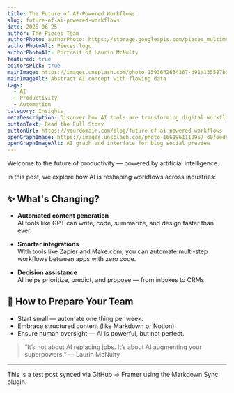 ```yaml
---
title: The Future of AI-Powered Workflows
slug: future-of-ai-powered-workflows
date: 2025-06-25
author: The Pieces Team
authorPhoto: authorPhoto: https://storage.googleapis.com/pieces_multimedia/BLOG/AUTHOR_PHOTOS/pieces.png
authorPhotoAlt: Pieces logo
authorPhotoAlt: Portrait of Laurin McNulty
featured: true
editorsPick: true
mainImage: https://images.unsplash.com/photo-1593642634367-d91a135587b5
mainImageAlt: Abstract AI concept with flowing data
tags:
  - AI
  - Productivity
  - Automation
category: Insights
metaDescription: Discover how AI tools are transforming digital workflows and enabling teams to work smarter.
buttonText: Read the Full Story
buttonUrl: https://yourdomain.com/blog/future-of-ai-powered-workflows
openGraphImage: https://images.unsplash.com/photo-1661961112957-d0f6ed83b258
openGraphImageAlt: AI graph and interface for blog social preview
---
```


Welcome to the future of productivity — powered by artificial intelligence.

In this post, we explore how AI is reshaping workflows across industries:

## ✨ What's Changing?

- **Automated content generation**  
  AI tools like GPT can write, code, summarize, and design faster than ever.

- **Smarter integrations**  
  With tools like Zapier and Make.com, you can automate multi-step workflows between apps with zero code.

- **Decision assistance**  
  AI helps prioritize, predict, and propose — from inboxes to CRMs.

## 🧠 How to Prepare Your Team

- Start small — automate one thing per week.
- Embrace structured content (like Markdown or Notion).
- Ensure human oversight — AI is powerful, but not perfect.

> “It’s not about AI replacing jobs. It’s about AI augmenting your superpowers.” — Laurin McNulty

---

This is a test post synced via GitHub → Framer using the Markdown Sync plugin.
